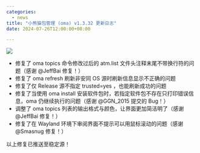 ```yaml
---
categories:
  - news
title: "小熊猫包管理 (oma) v1.3.32 更新日志"
date: 2024-07-26T12:00:00+08:00

---
```

![](/assets/oma/oma-slim.png)

- 修复了 oma topics 命令修改过后的 atm.list 文件头注释末尾不带换行符的问题（感谢 @JeffBai 修复！）
- 修复了 oma refresh 刷新非安同 OS 源时刷新信息显示不正确的问题
- 修复了仅 Release 源不指定 trusted=yes ，也能刷新成功的问题
- 修复了当使用 oma install 安装软件包时，若指定软件包不存在只打印错误信息，oma 仍继续执行的问题（感谢 @GGN_2015 提交的 Bug！）
- 调整了 oma topics 列表的输出格式与颜色，让界面更加简洁明了（感谢 @JeffBai 修复！）
- 修复了在 Wayland 环境下审阅界面不提示可以用鼠标滚动的问题（感谢 @Smasnug 修复！）

以上修复已推送至稳定源！
